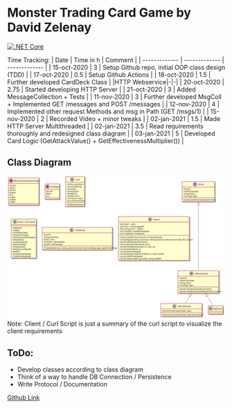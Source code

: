 # Monster Trading Card Game by David Zelenay
[![.NET Core](https://github.com/cellularegg/swe-mtcg/workflows/.NET%20Core/badge.svg)](https://github.com/cellularegg/swe-mtcg/actions?query=workflow%3A%22.NET+Core%22)

Time Tracking:
| Date  | Time in h | Comment |
| ------------- | ------------- | ------------- |
| 15-oct-2020 | 3 | Setup Github repo, initial OOP class design (TDD) |
| 17-oct-2020 | 0.5 | Setup Github Actions |
| 18-oct-2020 | 1.5 | Further developed CardDeck Class |
|HTTP Webservice|-|-|
| 20-oct-2020 | 2.75 | Started developing HTTP Server |
| 21-oct-2020 | 3 | Added MessageCollection + Tests |
| 11-nov-2020 | 3 | Further developed MsgColl + Implemented GET /messages and POST /messages |
| 12-nov-2020 | 4 | Implemented other request Methods and msg in Path (GET /msgs/1) |
| 15-nov-2020 | 2 | Recorded Video + minor tweaks |
| 02-jan-2021 | 1.5 | Made HTTP Server Multithreaded |
| 02-jan-2021 | 3.5 | Read requirements thoroughly and redesigned class diagram |
| 03-jan-2021 | 5 | Developed Card Logic (GetAttackValue() + GetEffectivenessMultiplier()) |

## Class Diagram
![Class Diagram](https://raw.githubusercontent.com/cellularegg/swe-mtcg/dev/class_diagram.svg)
Note: Client / Curl Script is just a summary of the curl script to visualize the client requirements
## ToDo:
* Develop classes according to class diagram
* Think of a way to handle DB Connection / Persistence
* Write Protocol / Documentation


[Github Link](https://github.com/cellularegg/swe-mtcg)